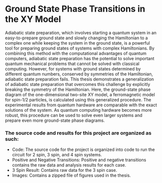 
# Ground State Phase Transitions in the XY Model

Adiabatic state preparation, which involves starting a quantum system in an easy-to-prepare ground state and slowly changing the Hamiltonian to a complex one while keeping the system in the ground state, is a powerful tool for preparing ground states of systems with complex Hamiltonians. By combining this method with the computational advantages of quantum computers, adiabatic state preparation has the potential to solve important quantum mechanical problems that cannot be solved with classical computing. However, for systems with ground states determined by different quantum numbers, conserved by symmetries of the Hamiltonian, adiabatic state preparation fails. This thesis demonstrates a generalization of adiabatic state preparation that overcomes this challenge by explicitly breaking the symmetry of the Hamiltonian. Here, the ground-state phase diagram of the one-dimensional two-site XY model, a ferromagnetic model for spin-1/2 particles, is calculated using this generalized procedure. The experimental results from quantum hardware are comparable with the exact solutions of the system. As quantum computing hardware becomes more robust, this procedure can be used to solve even larger systems and prepare even more ground-state phase diagrams.

### The source code and results for this project are organized as such:
* Code: The source code for the project is organized into code to run the circuit for 2 spin, 3 spin, and 4 spin systems.
* Positive and Negative Transitions: Positive and negative transitions contains the raw data and analysis results for each case.
* 3 Spin Result: Contains raw data for the 3 spin case.
* Images: Contains a zipped file of figures used in the thesis.

